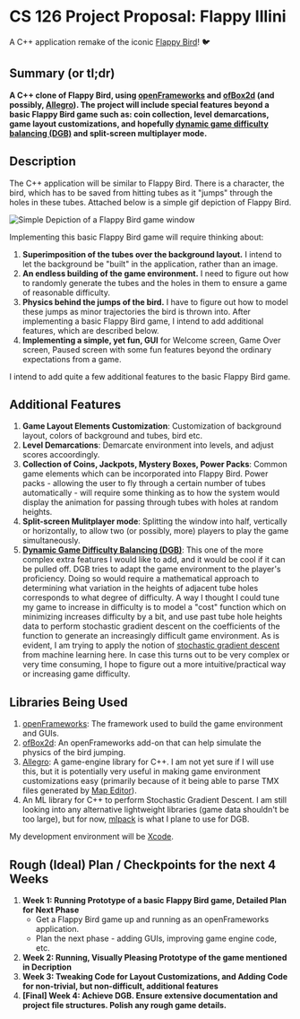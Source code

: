 # CS 126 Project Proposal: Flappy Illini
A C++ application remake of the iconic [Flappy Bird](https://en.wikipedia.org/wiki/Flappy_Bird)! :bird:

## Summary (or tl;dr)
__A C++ clone of Flappy Bird, using [openFrameworks](http://openframeworks.cc/) and [ofBox2d](https://github.com/vanderlin/ofxBox2d) (and possibly, [Allegro](http://liballeg.org/)). The project will include special features beyond a basic Flappy Bird game such as: coin collection, level demarcations, game layout customizations, and hopefully [dynamic game difficulty balancing (DGB)](https://en.wikipedia.org/wiki/Dynamic_game_difficulty_balancing) and split-screen multiplayer mode.__

## Description
The C++ application will be similar to Flappy Bird. 
There is a character, the bird, which has to be saved from hitting tubes as it "jumps" through the holes in these tubes. Attached below is a simple gif depiction of Flappy Bird.  
  
![Simple Depiction of a Flappy Bird game window](https://raw.githubusercontent.com/mchakravarty/lazy-lambda/master/images/LazyLambdaLoop.gif)
  
Implementing this basic Flappy Bird game will require thinking about:
1. **Superimposition of the tubes over the background layout.** I intend to let the background be "built" in the application, rather than an image.
2. **An endless building of the game environment.** I need to figure out how to randomly generate the tubes and the holes in them to ensure a game of reasonable difficulty. 
3. **Physics behind the jumps of the bird.** I have to figure out how to model these jumps as minor trajectories the bird is thrown into.
After implementing a basic Flappy Bird game, I intend to add additional features, which are described below.
4. **Implementing a simple, yet fun, GUI** for Welcome screen, Game Over screen, Paused screen with some fun features beyond the ordinary expectations from a game.

I intend to add quite a few additional features to the basic Flappy Bird game.

## Additional Features
1. **Game Layout Elements Customization**: Customization of background layout, colors of background and tubes, bird etc.
2. **Level Demarcations**: Demarcate environment into levels, and adjust scores accoordingly.
3. **Collection of Coins, Jackpots, Mystery Boxes, Power Packs**: Common game elements which can be incorporated into Flappy Bird. Power packs - allowing the user to fly through a certain number of tubes automatically - will require some thinking as to how the system would display the animation for passing through tubes with holes at random heights.
4. **Split-screen Mulitplayer mode**: Splitting the window into half, vertically or horizontally, to allow two (or possibly, more) players to play the game simultaneously.
5. **[Dynamic Game Difficulty Balancing (DGB)](https://en.wikipedia.org/wiki/Dynamic_game_difficulty_balancing)**: This one of the more complex extra features I would like to add, and it would be cool if it can be pulled off. DGB tries to adapt the game environment to the player's proficiency. Doing so would require a mathematical approach to determining what variation in the heights of adjacent tube holes corresponds to what degree of difficulty. A way I thought I could tune my game to increase in difficulty is to model a "cost" function which on minimizing increases difficulty by a bit, and use past tube hole heights data to perform stochastic gradient descent on the coefficients of the function to generate an increasingly difficult game environment. As is evident, I am trying to apply the notion of [stochastic gradient descent](https://en.wikipedia.org/wiki/Stochastic_gradient_descent) from machine learning here. In case this turns out to be very complex or very time consuming, I hope to figure out a more intuitive/practical way or increasing game difficulty.

## Libraries Being Used
1. [openFrameworks](http://openframeworks.cc/): The framework used to build the game environment and GUIs.
2. [ofBox2d](https://github.com/vanderlin/ofxBox2d): An openFrameworks add-on that can help simulate the physics of the bird jumping.
3. [Allegro](http://liballeg.org/): A game-engine library for C++. I am not yet sure if I will use this, but it is potentially very useful in making game environment customizations easy (primarily because of it being able to parse TMX files generated by [Map Editor](http://www.mapeditor.org/)).
4. An ML library for C++ to perform Stochastic Gradient Descent. I am still looking into any alternative lightweight libraries (game data shouldn't be too large), but for now, [mlpack](https://github.com/mlpack/mlpack) is what I plane to use for DGB.

My development environment will be [Xcode](https://developer.apple.com/xcode/).

## Rough (Ideal) Plan / Checkpoints for the next 4 Weeks
1. **Week 1: Running Prototype of a basic Flappy Bird game, Detailed Plan for Next Phase**
    * Get a Flappy Bird game up and running as an openFrameworks application.
    * Plan the next phase - adding GUIs, improving game engine code, etc.
2. **Week 2: Running, Visually Pleasing Prototype of the game mentioned in Decription**
3. **Week 3: Tweaking Code for Layout Customizations, and Adding Code for non-trivial, but non-difficult, additional features**
4. **[Final] Week 4: Achieve DGB. Ensure extensive documentation and project file structures. Polish any rough game details.**
